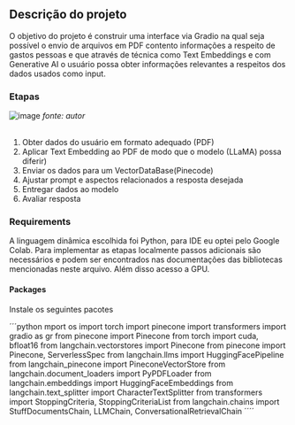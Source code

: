 ## Descrição do projeto

O objetivo do projeto é construir uma interface via Gradio na qual seja possível o envio de arquivos em PDF contento informações a respeito de gastos pessoas e que através de técnica como Text Embeddings e com Generative AI o usuário possa obter informações relevantes a respeitos dos dados usados como input.

### Etapas
![image](https://github.com/CllsPy/Generative_AI/assets/96326019/920681bf-d869-4db2-aea6-a14b94ba0c8b)
*fonte: autor*
<br>
<br>

1. Obter dados do usuário em formato adequado (PDF)
2. Aplicar Text Embedding ao PDF de modo que o modelo (LLaMA) possa diferir)
3. Enviar os dados para um VectorDataBase(Pinecode)
4. Ajustar prompt e aspectos relacionados a resposta desejada
5. Entregar dados ao modelo
6. Avaliar resposta

### Requirements
A linguagem dinâmica escolhida foi Python, para IDE eu optei pelo Google Colab. Para implementar as etapas localmente passos adicionais são necessários e podem ser encontrados nas documentações das bibliotecas mencionadas neste arquivo. Além disso acesso a GPU.

#### Packages
Instale os seguintes pacotes

´´´python
mport os
import torch
import pinecone
import transformers
import gradio as gr
from pinecone import Pinecone
from torch import cuda, bfloat16
from langchain.vectorstores import Pinecone
from pinecone import Pinecone, ServerlessSpec
from langchain.llms import HuggingFacePipeline
from langchain_pinecone import PineconeVectorStore
from langchain.document_loaders import PyPDFLoader
from langchain.embeddings import HuggingFaceEmbeddings
from langchain.text_splitter import CharacterTextSplitter
from transformers import StoppingCriteria, StoppingCriteriaList
from langchain.chains import StuffDocumentsChain, LLMChain, ConversationalRetrievalChain
´´´´
